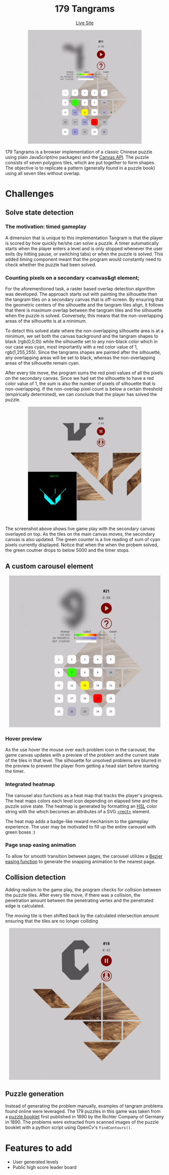 <h1 align="center">179 Tangrams</h1>
<div align="center" >
 <a href="https://twpride.github.io/tangram/">
 Live Site
 </a>
</div>
<p align="center">
 <img width="360" height="auto" src="https://raw.githubusercontent.com/twpride/tangram/master/demo/gamefull_opt.gif">
</p>


179 Tangrams is a browser implementation of a classic Chinese puzzle using plain JavaScript(no packages) and the [Canvas API](https://developer.mozilla.org/en-US/docs/Web/API/Canvas_API). The puzzle consists of seven polygons tiles, which are put together to form shapes. The objective is to replicate a pattern (generally found in a puzzle book) using all seven tiles without overlap.


# Challenges
 
## Solve state detection

### The motivation: timed gameplay
A dimension that is unique to this implementation Tangram is that the player is scored by how quickly he/she can solve a puzzle. A timer automatically starts when the player enters a level and is only stopped whenever the user exits (by hitting pause, or switching tabs) or when the puzzle is solved. This added timing component meant that the program would constantly need to check whether the puzzle had been solved. 

### Counting pixels on a secondary &lt;canvas&gt element;
For the aforementioned task, a raster based overlap detection algorithm was developed. The approach starts out with painting the silhouette then the tangram tiles on a secondary canvas that is off-screen. By ensuring that the geometric centers of the silhouette and the tangram tiles align, it follows that there is maximum overlap between the tangram tiles and the silhouette when the puzzle is solved. Conversely, this means that the non-overlapping areas of the silhouette is at a minimum.
 
To detect this solved state where the non-overlapping silhouette area is at a minimum, we set both the canvas background and the tangram shapes to black (rgb(0,0,0)) while the silhouette set to any non-black color which in our case was cyan, most importantly with a red color value of 1, rgb(1,255,255). Since the tangrams shapes are painted after the silhouette, any overlapping areas will be set to black, whereas the non-overlapping areas of the silhouette remain cyan.
 
After every tile move, the program sums the red pixel values of all the pixels on the secondary canvas. Since we had set the silhouette to have a red color value of 1, the sum is also the number of pixels of silhouette that is non-overlapping. If the non-overlap pixel count is below a certain threshold (empirically determined), we can conclude that the player has solved the puzzle. 

<p align="center">
 <img width="360" height="auto" src="https://raw.githubusercontent.com/twpride/tangram/master/demo/sil_opt.gif">
</p>

The screenshot above shows live game play with the secondary canvas overlayed on top. As the tiles on the main canvas moves, the secondary canvas is also updated. The green counter is a live reading of sum of cyan pixels currently displayed. Notice that when the when the probem solved, the green coutner drops to below 5000 and the timer stops. 


## A custom carousel element

<p align="center">
 <img width="480" height="auto" src="https://raw.githubusercontent.com/twpride/tangram/master/demo/slider_opt.gif">
</p>

### Hover preview
As the use hover the mouse over each problem icon in the carousel, the game canvas updates with a preview of the problem and the current state of the tiles in that level. The silhouette for unsolved problems are blurred in the preview to prevent the player from getting a head start before starting the timer.

### Integrated heatmap
The carousel also functions as a heat map that tracks the player's progress. The heat maps colors each level icon depending on elapsed time and the puzzle solve state. The heatmap is generated by formatting an [HSL](https://developer.mozilla.org/en-US/docs/Web/CSS/color_value#hsl_colors) color string with the which becomes an attributes of a SVG [&lt;rect&gt;](https://developer.mozilla.org/en-US/docs/Web/SVG/Element/rect) element.

The heat map adds a badge-like reward mechanism to the gameplay experience. The user may be motivated to fill up the entire carousel with green boxes :)
 
### Page snap easing animation
To allow for smooth transition between pages, the carousel utilizes a [Bezier easing function](https://github.com/gre/bezier-easing) to generate the snapping animation to the nearest page.
 
## Collision detection
Adding realism to the game play, the program checks for collision between the puzzle tiles. After every tile move, if there was a collision, the penetration amount between the penetrating vertex and the penetrated edge is calculated.
 
The moving tile is then shifted back by the calculated intersection amount ensuring that the tiles are no longer colliding
 
<p align="center">
 <img width="480" height="auto" src="https://raw.githubusercontent.com/twpride/tangram/master/demo/collision_opt.gif">
</p>

## Puzzle generation
Instead of generating the problem manually, examples of tangram problems found online were leveraged. The 179 puzzles in this game was taken from a [puzzle booklet](https://web.archive.org/web/20200203050759/https://www.cs.brandeis.edu/~storer/JimPuzzles/ZPAGES/zzzRichter08-AnchorPuzzle.html) first published in 1890 by the Richter Company of Germany in 1890. The problems were extracted from scanned images of the puzzle booklet with a python script using OpenCv's `findContours()`.
 

# Features to add

- User generated levels
- Public high score leader board